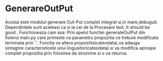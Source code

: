 # GenerareOutPut
Acesta este modulul generare Out-Put complet integrat si,in mare,debuguit.
Dependintele sunt aceleasi ca si la cei de la Procesare text..It should be good..
Functioneaza cam asa:
  Prin apelul functiei generateOutPut din fisierul main.py care primeste ca parametru propozitia ce trebuie modificata terminata prin '.'.
  Functia va altera propozitia(cateodata),va adauga sintagme caracteristicele unui lingusitor(cateodata) si va modifica aproape complet propozitia prin folosirea de sinonime si o va returna.
 
